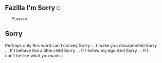 
## Fazilla I'm Sorry☺
       Please☺

## Sorry
Perhaps only this word can I convey
Sorry … I make you dissapointed
Sorry … If I behave like a little child
Sorry … If I follow my ego
And Sorry … If I can’t be like what you want☺


<p><a  <img src="https://pin.it/5loomM2" alt="I'M Sorry☺" /></a></p>

<p><a href="https://wa.me/6285731261728?text=+aku+menerima+maaf+mu🤣"
